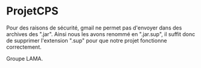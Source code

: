 # ProjetCPS

Pour des raisons de sécurité, gmail ne permet pas d'envoyer dans des archives des ".jar". Ainsi nous les avons renommé en ".jar.sup", il suffit donc de supprimer l'extension ".sup" pour que notre projet fonctionne correctement.


Groupe LAMA.
